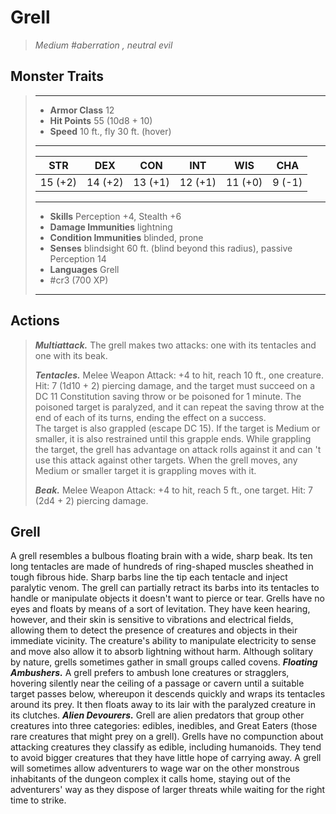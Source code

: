 # Grell
>*Medium #aberration , neutral evil*
## Monster Traits
>___
>- **Armor Class** 12
>- **Hit Points** 55 (10d8 + 10)
>- **Speed** 10 ft., fly 30 ft. (hover)
>___
>|STR|DEX|CON|INT|WIS|CHA|
>|:---:|:---:|:---:|:---:|:---:|:---:|
>|15 (+2)|14 (+2)|13 (+1)|12 (+1)|11 (+0)|9 (-1)|
>___
>- **Skills** Perception +4, Stealth +6
>- **Damage Immunities** lightning
>- **Condition Immunities** blinded, prone
>- **Senses** blindsight 60 ft. (blind beyond this radius), passive Perception 14
>- **Languages** Grell
>- #cr3 (700 XP)
>___
## Actions
>***Multiattack.*** The grell makes two attacks: one with its tentacles and one with its beak.  
>
>***Tentacles.*** Melee Weapon Attack: +4 to hit, reach 10 ft., one creature. Hit: 7 (1d10 + 2) piercing damage, and the target must succeed on a DC 11 Constitution saving throw or be poisoned for 1 minute. The poisoned target is paralyzed, and it can repeat the saving throw at the end of each of its turns, ending the effect on a success.  
>The target is also grappled (escape DC 15). If the target is Medium or smaller, it is also restrained until this grapple ends. While grappling the target, the grell has advantage on attack rolls against it and can 't use this attack against other targets. When the grell moves, any Medium or smaller target it is grappling moves with it.  
>
>***Beak.*** Melee Weapon Attack: +4 to hit, reach 5 ft., one target. Hit: 7 (2d4 + 2) piercing damage.
## Grell
A grell resembles a bulbous floating brain with a wide, sharp beak. Its ten long tentacles are made of hundreds of ring-shaped muscles sheathed in tough fibrous hide. Sharp barbs line the tip each tentacle and inject paralytic venom. The grell can partially retract its barbs into its tentacles to handle or manipulate objects it doesn't want to pierce or tear.
Grells have no eyes and floats by means of a sort of levitation. They have keen hearing, however, and their skin is sensitive to vibrations and electrical fields, allowing them to detect the presence of creatures and objects in their immediate vicinity. The creature's ability to manipulate electricity to sense and move also allow it to absorb lightning without harm.
Although solitary by nature, grells sometimes gather in small groups called covens.
***Floating Ambushers.*** A grell prefers to ambush lone creatures or stragglers, hovering silently near the ceiling of a passage or cavern until a suitable target passes below, whereupon it descends quickly and wraps its tentacles around its prey. It then floats away to its lair with the paralyzed creature in its clutches.
***Alien Devourers.*** Grell are alien predators that group other creatures into three categories: edibles, inedibles, and Great Eaters (those rare creatures that might prey on a grell). Grells have no compunction about attacking creatures they classify as edible, including humanoids. They tend to avoid bigger creatures that they have little hope of carrying away.
A grell will sometimes allow adventurers to wage war on the other monstrous inhabitants of the dungeon complex it calls home, staying out of the adventurers' way as they dispose of larger threats while waiting for the right time to strike.